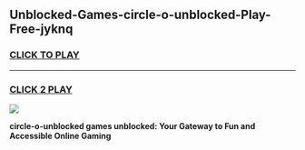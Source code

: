 
## Unblocked-Games-circle-o-unblocked-Play-Free-jyknq
<h3>
<a href="https://premium76.site?title=circle-o-unblocked&ref=20M">CLICK TO PLAY</a></h3>
<hr>

<h3>
<a href="https://premium76.site?title=circle-o-unblocked&ref=20M">CLICK 2 PLAY</a>
  
</h3>

<a href="https://premium76.site?title=circle-o-unblocked&ref=19M"><img src="https://clearcache.store/games.png"></a>


**circle-o-unblocked games unblocked: Your Gateway to Fun and Accessible Online Gaming**
